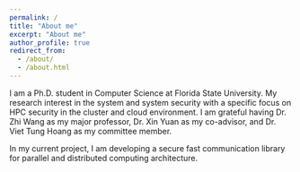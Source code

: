 ```yaml
---
permalink: /
title: "About me"
excerpt: "About me"
author_profile: true
redirect_from: 
  - /about/
  - /about.html
---
```


I am a Ph.D. student in Computer Science at Florida State University. My research interest in the system and system security with a specific focus on HPC security in the cluster and cloud environment. I am grateful having Dr. Zhi Wang
as my major professor, Dr. Xin Yuan as my co-advisor, and Dr. Viet Tung Hoang as my committee member.

In my current project, I am developing a secure fast communication library for parallel and distributed computing architecture.